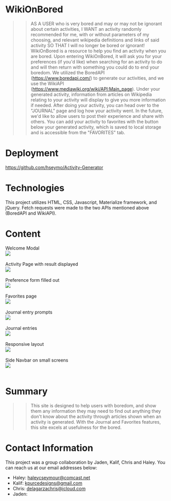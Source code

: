 # WikiOnBored

>> AS A USER who is very bored and may or may not be ignorant about certain activities,
>> I WANT an activity randomly recommended for me, with or without parameters of my choosing, and relevant wikipedia definitions and links of said activity
>> SO THAT I will no longer be bored or ignorant!
>> WikiOnBored is a resource to help you find an activity when you are bored.
>> Upon entering WikiOnBored, it will ask you for your preferences (if you'd like) when searching for an activity to do and will then return with something you could do to end your boredom. 
>> We utilized the BoredAPI (https://www.boredapi.com/) to generate our activities, and we use the WikiAPI (https://www.mediawiki.org/wiki/API:Main_page).
>> Under your generated activity, information from articles on Wikipedia relating to your activity will display to give you more information if needed.
>> After doing your activity, you can head over to the "JOURNAL" page and log how your activity went. In the future, we'd like to allow users to post their experience and share with others.
>> You can add your activity to favorites with the button below your generated activity, which is saved to local storage and is accessible from the "FAVORITES" tab.
 
# Deployment

https://github.com/hseymo/Activity-Generator

# Technologies

This project utilizes HTML, CSS, Javascript, Materialize framework, and jQuery. Fetch requests were made to the two APIs mentioned above (BoredAPI and WikiAPI). 

# Content

Welcome Modal <br>
![](./assets/images/welcomeHS.png) <br><br>
Activity Page with result displayed <br>
![](./assets/images/activityresultHS.png)<br><br>
Preference form filled out <br>
![](./assets/images/preferencesHS.png)<br><br>
Favorites page <br>
![](./assets/images/favoritesHS.png)<br><br>
Journal entry prompts <br>
![](./assets/images/journalentryHS.png)<br><br>
Journal entries <br>
![](./assets/images/journalHS.png)<br><br>
Responsive layout <br>
![](./assets/images/responsivelayoutHS.png)<br><br>
Side Navbar on small screens <br>
![](./assets/images/responsivemenuHS.png)<br><br>


# Summary

>> This site is designed to help users with boredom, and show them any information they may need to find out anything they don't know about the activity through articles shown when an activity is generated. With the Journal and Favorites features, this site excels at usefulness for the bored.

# Contact Information
This project was a group collaboration by Jaden, Kalif, Chris and Haley. You can reach us at our email addresses below:
- Haley: haleycseymour@comcast.net
- Kalif: kpurcedesigns@gmail.com
- Chris: delagarzachris@icloud.com
- Jaden: 
